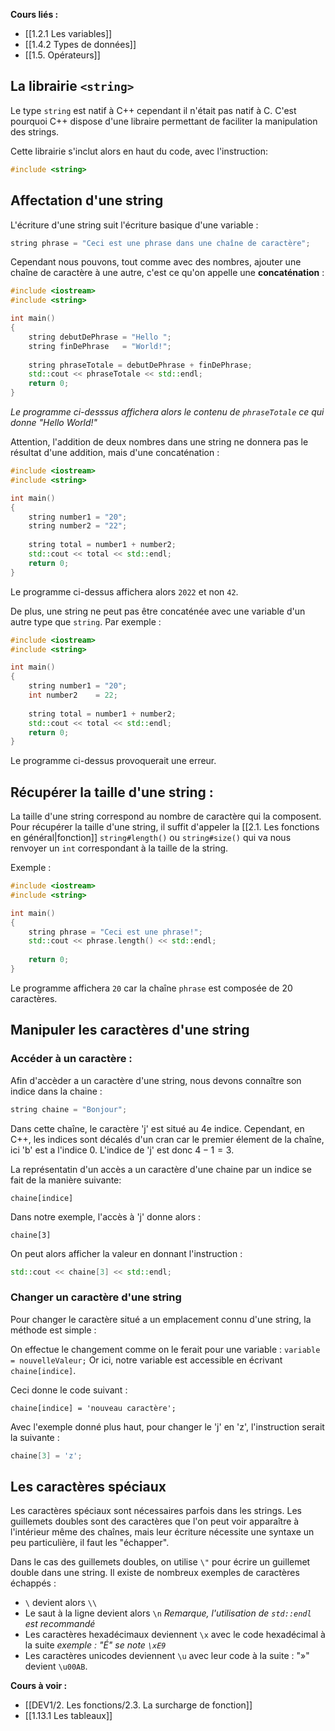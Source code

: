 **Cours liés :**
* [[1.2.1 Les variables]]
* [[1.4.2 Types de données]]
* [[1.5. Opérateurs]]

## La librairie `<string>`

Le type `string` est natif à C++ cependant il n'était pas natif à C.
C'est pourquoi C++ dispose d'une libraire permettant de faciliter la manipulation des strings.

Cette librairie s'inclut alors en haut du code, avec l'instruction: 

```cpp
#include <string>
```

## Affectation d'une string

L'écriture d'une string suit l'écriture basique d'une variable : 

```cpp
string phrase = "Ceci est une phrase dans une chaîne de caractère";
```

Cependant nous pouvons, tout comme avec des nombres, ajouter une chaîne de caractère à une autre, c'est ce qu'on appelle une **concaténation** : 

```cpp
#include <iostream>
#include <string>

int main()
{
	string debutDePhrase = "Hello ";
	string finDePhrase   = "World!";
	
	string phraseTotale = debutDePhrase + finDePhrase;
	std::cout << phraseTotale << std::endl;
	return 0;
}
```

*Le programme ci-desssus affichera alors le contenu de `phraseTotale` ce qui donne "Hello World!"*

Attention, l'addition de deux nombres dans une string ne donnera pas le résultat d'une addition, mais d'une concaténation : 

```cpp
#include <iostream>
#include <string>

int main()
{
	string number1 = "20";
	string number2 = "22";
	
	string total = number1 + number2;
	std::cout << total << std::endl;
	return 0;
}
```

Le programme ci-dessus affichera alors `2022` et non `42`.

De plus, une string ne peut pas être concaténée avec une variable d'un autre type que `string`.
Par exemple : 

```cpp
#include <iostream>
#include <string>

int main()
{
	string number1 = "20";
	int number2    = 22;
	
	string total = number1 + number2;
	std::cout << total << std::endl;
	return 0;
}
```
Le programme ci-dessus provoquerait une erreur.

## Récupérer la taille d'une string : 

La taille d'une string correspond au nombre de caractère qui la composent.
Pour récupérer la taille d'une string, il suffit d'appeler la [[2.1. Les fonctions en général|fonction]] `string#length()` ou `string#size()` qui va nous renvoyer un `int` correspondant à la taille de la string.

Exemple : 

```cpp
#include <iostream>
#include <string>

int main()
{
	string phrase = "Ceci est une phrase!";
	std::cout << phrase.length() << std::endl;
	
	return 0;
}
```

Le programme affichera `20` car la chaîne `phrase` est composée de 20 caractères.

## Manipuler les caractères d'une string

### Accéder à un caractère : 

Afin d'accèder a un caractère d'une string, nous devons connaître son indice dans la chaine : 

```cpp
string chaine = "Bonjour";
```

Dans cette chaîne, le caractère 'j' est situé au 4e indice. Cependant, en C++, les indices sont décalés d'un cran car le premier élement de la chaîne, ici 'b' est a l'indice 0.
L'indice de 'j' est donc $4 - 1 = 3$.

La représentatin d'un accès a un caractère d'une chaine par un indice se fait de la manière suivante:
```
chaine[indice]
```

Dans notre exemple, l'accès à 'j' donne alors : 
```
chaine[3]
```

On peut alors afficher la valeur en donnant l'instruction : 
```cpp
std::cout << chaine[3] << std::endl;
```

### Changer un caractère d'une string

Pour changer le caractère situé a un emplacement connu d'une string, la méthode est simple : 

On effectue le changement comme on le ferait pour une variable : `variable = nouvelleValeur;` Or ici, notre variable est accessible en écrivant `chaine[indice]`.

Ceci donne le code suivant : 
```
chaine[indice] = 'nouveau caractère';
```

Avec l'exemple donné plus haut, pour changer le 'j' en 'z', l'instruction serait la suivante : 
```cpp
chaine[3] = 'z';
```

## Les caractères spéciaux 

Les caractères spéciaux sont nécessaires parfois dans les strings. Les guillemets doubles sont des caractères que l'on peut voir apparaître à l'intérieur même des chaînes, mais leur écriture nécessite une syntaxe un peu particulière, il faut les "échapper".

Dans le cas des guillemets doubles, on utilise `\"` pour écrire un guillemet double dans une string. Il existe de nombreux exemples de caractères échappés :

- `\` devient alors `\\`
- Le saut à la ligne devient alors `\n` *Remarque, l'utilisation de `std::endl` est recommandé*
- Les caractères hexadécimaux deviennent `\x` avec le code hexadécimal à la suite *exemple : "É" se note `\xE9`*
- Les caractères unicodes deviennent `\u` avec leur code à la suite : "»" devient `\u00AB`.

**Cours à voir :**
- [[DEV1/2. Les fonctions/2.3. La surcharge de fonction]]
- [[1.13.1 Les tableaux]]